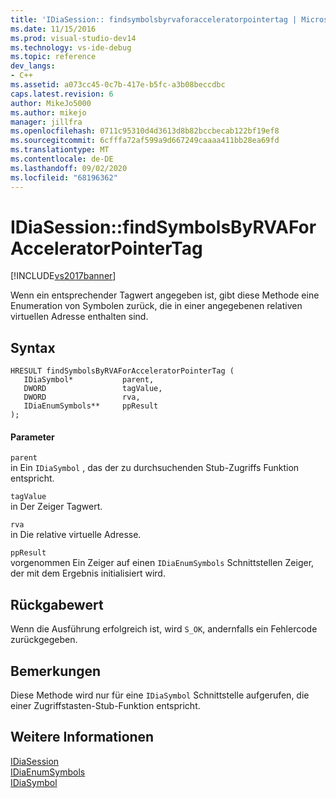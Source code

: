 ```yaml
---
title: 'IDiaSession:: findsymbolsbyrvaforacceleratorpointertag | Microsoft-Dokumentation'
ms.date: 11/15/2016
ms.prod: visual-studio-dev14
ms.technology: vs-ide-debug
ms.topic: reference
dev_langs:
- C++
ms.assetid: a073cc45-0c7b-417e-b5fc-a3b08beccdbc
caps.latest.revision: 6
author: MikeJo5000
ms.author: mikejo
manager: jillfra
ms.openlocfilehash: 0711c95310d4d3613d8b82bccbecab122bf19ef8
ms.sourcegitcommit: 6cfffa72af599a9d667249caaaa411bb28ea69fd
ms.translationtype: MT
ms.contentlocale: de-DE
ms.lasthandoff: 09/02/2020
ms.locfileid: "68196362"
---
```

# <a name="idiasessionfindsymbolsbyrvaforacceleratorpointertag"></a>IDiaSession::findSymbolsByRVAForAcceleratorPointerTag
[!INCLUDE[vs2017banner](../../includes/vs2017banner.md)]

Wenn ein entsprechender Tagwert angegeben ist, gibt diese Methode eine Enumeration von Symbolen zurück, die in einer angegebenen relativen virtuellen Adresse enthalten sind.  
  
## <a name="syntax"></a>Syntax  
  
```cpp#  
HRESULT findSymbolsByRVAForAcceleratorPointerTag (   
   IDiaSymbol*           parent,  
   DWORD                 tagValue,  
   DWORD                 rva,  
   IDiaEnumSymbols**     ppResult  
);  
```  
  
#### <a name="parameters"></a>Parameter  
 `parent`  
 in Ein `IDiaSymbol` , das der zu durchsuchenden Stub-Zugriffs Funktion entspricht.  
  
 `tagValue`  
 in Der Zeiger Tagwert.  
  
 `rva`  
 in Die relative virtuelle Adresse.  
  
 `ppResult`  
 vorgenommen Ein Zeiger auf einen `IDiaEnumSymbols` Schnittstellen Zeiger, der mit dem Ergebnis initialisiert wird.  
  
## <a name="return-value"></a>Rückgabewert  
 Wenn die Ausführung erfolgreich ist, wird `S_OK`, andernfalls ein Fehlercode zurückgegeben.  
  
## <a name="remarks"></a>Bemerkungen  
 Diese Methode wird nur für eine `IDiaSymbol` Schnittstelle aufgerufen, die einer Zugriffstasten-Stub-Funktion entspricht.  
  
## <a name="see-also"></a>Weitere Informationen  
 [IDiaSession](../../debugger/debug-interface-access/idiasession.md)   
 [IDiaEnumSymbols](../../debugger/debug-interface-access/idiaenumsymbols.md)   
 [IDiaSymbol](../../debugger/debug-interface-access/idiasymbol.md)
